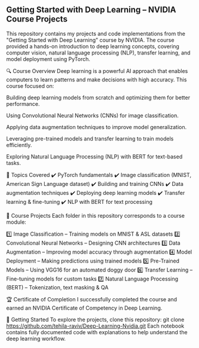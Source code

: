 ## Getting Started with Deep Learning – NVIDIA Course Projects
This repository contains my projects and code implementations from the "Getting Started with Deep Learning" course by NVIDIA. The course provided a hands-on introduction to deep learning concepts, covering computer vision, natural language processing (NLP), transfer learning, and model deployment using PyTorch.

🔍 Course Overview
Deep learning is a powerful AI approach that enables computers to learn patterns and make decisions with high accuracy. This course focused on:

Building deep learning models from scratch and optimizing them for better performance.

Using Convolutional Neural Networks (CNNs) for image classification.

Applying data augmentation techniques to improve model generalization.

Leveraging pre-trained models and transfer learning to train models efficiently.

Exploring Natural Language Processing (NLP) with BERT for text-based tasks.

📌 Topics Covered
✔️ PyTorch fundamentals
✔️ Image classification (MNIST, American Sign Language dataset)
✔️ Building and training CNNs
✔️ Data augmentation techniques
✔️ Deploying deep learning models
✔️ Transfer learning & fine-tuning
✔️ NLP with BERT for text processing

📂 Course Projects
Each folder in this repository corresponds to a course module:

1️⃣ Image Classification – Training models on MNIST & ASL datasets
2️⃣ Convolutional Neural Networks – Designing CNN architectures
3️⃣ Data Augmentation – Improving model accuracy through augmentation
4️⃣ Model Deployment – Making predictions using trained models
5️⃣ Pre-Trained Models – Using VGG16 for an automated doggy door
6️⃣ Transfer Learning – Fine-tuning models for custom tasks
7️⃣ Natural Language Processing (BERT) – Tokenization, text masking & QA

🏆 Certificate of Completion
I successfully completed the course and earned an NVIDIA Certificate of Competency in Deep Learning.

🚀 Getting Started
To explore the projects, clone this repository:
git clone https://github.com/tehila-raviv/Deep-Learning-Nvidia.git
Each notebook contains fully documented code with explanations to help understand the deep learning workflow.
